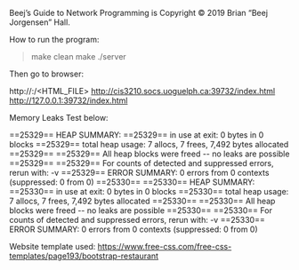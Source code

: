 Beej’s Guide to Network Programming is Copyright © 2019 Brian “Beej Jorgensen” Hall.


How to run the program:

> make clean
> make
> ./server


Then go to browser:

http://<HOST>:<PORT>/<HTML_FILE>
http://cis3210.socs.uoguelph.ca:39732/index.html
http://127.0.0.1:39732/index.html




Memory Leaks Test below:

==25329== HEAP SUMMARY:
==25329==     in use at exit: 0 bytes in 0 blocks
==25329==   total heap usage: 7 allocs, 7 frees, 7,492 bytes allocated
==25329== 
==25329== All heap blocks were freed -- no leaks are possible
==25329== 
==25329== For counts of detected and suppressed errors, rerun with: -v
==25329== ERROR SUMMARY: 0 errors from 0 contexts (suppressed: 0 from 0)
==25330== 
==25330== HEAP SUMMARY:
==25330==     in use at exit: 0 bytes in 0 blocks
==25330==   total heap usage: 7 allocs, 7 frees, 7,492 bytes allocated
==25330== 
==25330== All heap blocks were freed -- no leaks are possible
==25330== 
==25330== For counts of detected and suppressed errors, rerun with: -v
==25330== ERROR SUMMARY: 0 errors from 0 contexts (suppressed: 0 from 0)


Website template used:
https://www.free-css.com/free-css-templates/page193/bootstrap-restaurant